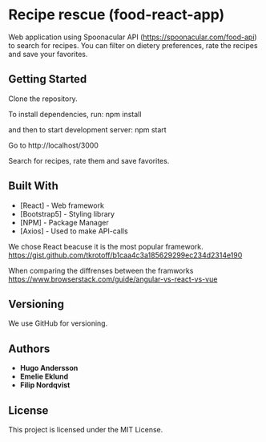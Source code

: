 # Recipe rescue (food-react-app)

Web application using Spoonacular API (https://spoonacular.com/food-api) to search for recipes.
You can filter on dietery preferences, rate the recipes and save your favorites.

## Getting Started

Clone the repository.

To install dependencies, run:
npm install

and then to start development server:
npm start

Go to http://localhost/3000

Search for recipes, rate them and save favorites.


## Built With

* [React] - Web framework
* [Bootstrap5] - Styling library
* [NPM] - Package Manager
* [Axios] - Used to make API-calls

We chose React beacuse it is the most popular framework.
https://gist.github.com/tkrotoff/b1caa4c3a185629299ec234d2314e190

When comparing the diffrenses between the framworks
https://www.browserstack.com/guide/angular-vs-react-vs-vue



## Versioning

We use GitHub for versioning.

## Authors

* **Hugo Andersson**
* **Emelie Eklund**
* **Filip Nordqvist**

## License

This project is licensed under the MIT License.

